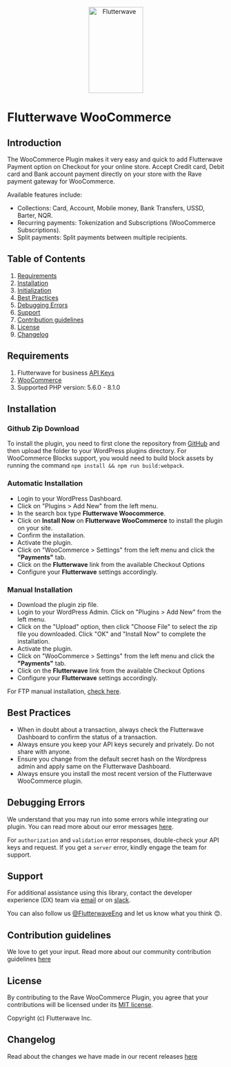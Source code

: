 <p align="center">
    <img title="Flutterwave" height="200" src="https://flutterwave.com/images/logo/full.svg" width="50%"/>
</p>

# Flutterwave WooCommerce

## Introduction

The WooCommerce Plugin makes it very easy and quick to add Flutterwave Payment option on Checkout for your online store. Accept Credit card, Debit card and Bank account payment directly on your store with the Rave payment gateway for WooCommerce.

Available features include:

- Collections: Card, Account, Mobile money, Bank Transfers, USSD, Barter, NQR.
- Recurring payments: Tokenization and Subscriptions (WooCommerce Subscriptions).
- Split payments: Split payments between multiple recipients.


## Table of Contents

1. [Requirements](#requirements)
2. [Installation](#installation)
3. [Initialization](#initialization)
4. [Best Practices](#best-practices)
5. [Debugging Errors](#debugging-errors)
6. [Support](#support)
7. [Contribution guidelines](#contribution-guidelines)
9. [License](#license)
10. [Changelog](#changelog)


## Requirements

1. Flutterwave for business [API Keys](https://developer.flutterwave.com/docs/integration-guides/authentication)
2. [WooCommerce](https://woocommerce.com/)
6. Supported PHP version: 5.6.0 - 8.1.0


## Installation

### Github Zip Download

To install the plugin, you need to first clone the repository from [GitHub](https://github.com/Flutterwave/WooCommerce) and then upload the folder to your WordPress plugins directory. For WooCommerce Blocks support, you would need to build block assets by running the command `npm install && npm run build:webpack`.

### Automatic Installation

- Login to your WordPress Dashboard.
- Click on "Plugins > Add New" from the left menu.
- In the search box type **Flutterwave Woocommerce**.
- Click on **Install Now** on **Flutterwave WooCommerce** to install the plugin on your site.
- Confirm the installation.
- Activate the plugin.
- Click on "WooCommerce > Settings" from the left menu and click the **"Payments"** tab.
- Click on the **Flutterwave** link from the available Checkout Options
- Configure your **Flutterwave** settings accordingly.

### Manual Installation

- Download the plugin zip file.
- Login to your WordPress Admin. Click on "Plugins > Add New" from the left menu.
- Click on the "Upload" option, then click "Choose File" to select the zip file you downloaded. Click "OK" and "Install Now" to complete the installation.
- Activate the plugin.
- Click on "WooCommerce > Settings" from the left menu and click the **"Payments"** tab.
- Click on the **Flutterwave** link from the available Checkout Options
- Configure your **Flutterwave** settings accordingly.

For FTP manual installation, [check here](https://wordpress.org/documentation/article/manage-plugins/).

## Best Practices

- When in doubt about a transaction, always check the Flutterwave Dashboard to confirm the status of a transaction.
- Always ensure you keep your API keys securely and privately. Do not share with anyone.
- Ensure you change from the default secret hash on the Wordpress admin and apply same on the Flutterwave Dashboard.
- Always ensure you install the most recent version of the Flutterwave WooCommerce plugin.


## Debugging Errors

We understand that you may run into some errors while integrating our plugin. You can read more about our error messages [here](https://developer.flutterwave.com/docs/integration-guides/errors).

For `authorization` and `validation` error responses, double-check your API keys and request. If you get a `server` error, kindly engage the team for support.


## Support

For additional assistance using this library, contact the developer experience (DX) team via [email](mailto:developers@flutterwavego.com) or on [slack](https://bit.ly/34Vkzcg). 

You can also follow us [@FlutterwaveEng](https://twitter.com/FlutterwaveEng) and let us know what you think 😊.


## Contribution guidelines

We love to get your input. Read more about our community contribution guidelines [here](/CONTRIBUTING.md)


## License

By contributing to the Rave WooCommerce Plugin, you agree that your contributions will be licensed under its [MIT license](/LICENSE).

Copyright (c) Flutterwave Inc.


## Changelog

Read about the changes we have made in our recent releases [here](/CHANGELOG.md)
